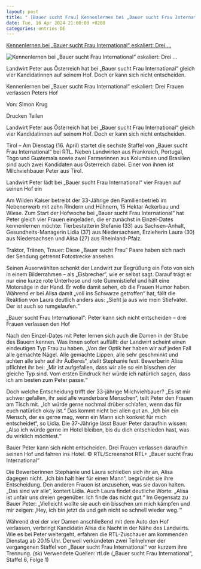 ```yaml
---
layout: post
title: " [Bauer sucht Frau] Kennenlernen bei „Bauer sucht Frau International“ eskaliert: Drei ..."
date: Tue, 16 Apr 2024 21:00:00 +0200
categories: entries DE
---
```

[Kennenlernen bei „Bauer sucht Frau International“ eskaliert: Drei ...](https://www.wa.de/kino-tv/bauer-sucht-frau-international-rtl-peter-oesterreich-frauen-hofwoche-inka-bause-zr-93015459.html)

![Kennenlernen bei „Bauer sucht Frau International“ eskaliert: Drei ...](https://www.wa.de/assets/images/34/355/34355773-bauer-sucht-frau-international-peter-frauen-hof-hotel-1jY8mjFUOYfe.jpg)

Landwirt Peter aus Österreich hat bei „Bauer sucht Frau International“ gleich vier Kandidatinnen auf seinem Hof. Doch er kann sich nicht entscheiden.

Kennenlernen bei „Bauer sucht Frau International“ eskaliert: Drei Frauen verlassen Peters Hof

Von: Simon Krug

Drucken Teilen

Landwirt Peter aus Österreich hat bei „Bauer sucht Frau International“ gleich vier Kandidatinnen auf seinem Hof. Doch er kann sich nicht entscheiden.

Tirol – Am Dienstag (16. April) startet die sechste Staffel von „Bauer sucht Frau International“ bei RTL. Neben Landwirten aus Frankreich, Portugal, Togo und Guatemala sowie zwei Farmerinnen aus Kolumbien und Brasilien sind auch zwei Kandidaten aus Österreich dabei. Einer von ihnen ist Milchviehbauer Peter aus Tirol.

Landwirt Peter lädt bei „Bauer sucht Frau International“ vier Frauen auf seinen Hof ein

Am Wilden Kaiser betreibt der 33-Jährige den Familienbetrieb im Nebenerwerb mit zehn Rindern und Hühnern, 15 Hektar Ackerbau und Wiese. Zum Start der Hofwoche bei „Bauer sucht Frau International“ hat Peter gleich vier Frauen eingeladen, die er zunächst in Einzel-Dates kennenlernen möchte: Tierbestatterin Stefanie (33) aus Sachsen-Anhalt, Gesundheits-Managerin Lidia (37) aus Niedersachsen, Erzieherin Laura (30) aus Niedersachsen und Alisa (27) aus Rheinland-Pfalz.

Traktor, Tränen, Trauer: Diese „Bauer sucht Frau“ Paare haben sich nach der Sendung getrennt Fotostrecke ansehen

Seinen Auserwählten schenkt der Landwirt zur Begrüßung ein Foto von sich in einem Bilderrahmen – als „Eisbrecher“, wie er selbst sagt. Darauf trägt er nur eine kurze rote Unterhose und rote Gummistiefel und hält eine Motorsäge in der Hand. Er wolle damit sehen, ob die Frauen Humor haben. Während er bei Alisa damit „voll ins Schwarze getroffen“ hat, fällt die Reaktion von Laura deutlich anders aus: „Sieht ja aus wie mein Stiefvater. Der ist auch so rumgelaufen.“

„Bauer sucht Frau International“: Peter kann sich nicht entscheiden – drei Frauen verlassen den Hof

Nach den Einzel-Dates mit Peter lernen sich auch die Damen in der Stube des Bauern kennen. Was ihnen sofort auffällt: der Landwirt scheint einen eindeutigen Typ Frau zu haben. „Von der Optik her haben wir auf jeden Fall alle gemachte Nägel. Alle gemachte Lippen, alle sehr geschminkt und achten alle sehr auf ihr Äußeres“, stellt Stephanie fest. Bewerberin Alisa pflichtet ihr bei: „Mir ist aufgefallen, dass wir alle so ein bisschen der gleiche Typ sind. Vom ersten Eindruck her würde ich natürlich sagen, dass ich am besten zum Peter passe.“

Doch welche Entscheidung trifft der 33-jährige Milchviehbauer? „Es ist mir schwer gefallen, ihr seid alle wunderbare Menschen“, teilt Peter den Frauen am Tisch mit. „Ich würde gerne nochmal drüber schlafen, wenn das für euch natürlich okay ist.“ Das kommt nicht bei allen gut an. „Ich bin ein Mensch, der es gerne mag, wenn ein Mann sich konkret für mich entscheidet“, so Lidia. Die 37-Jährige lässt Bauer Peter daraufhin wissen: „Also ich würde gerne im Hotel bleiben, bis du dich entschieden hast, was du wirklich möchtest.“

Bauer Peter kann sich nicht entscheiden. Drei Frauen verlassen daraufhin seinen Hof und fahren ins Hotel. © RTL/Screenshot RTL+ „Bauer sucht Frau International“

Die Bewerberinnen Stephanie und Laura schließen sich ihr an, Alisa dagegen nicht. „Ich bin halt hier für einen Mann“, begründet sie ihre Entscheidung. Den anderen Frauen ist anzusehen, was sie davon halten. „Das sind wir alle“, kontert Lidia. Auch Laura findet deutliche Worte: „Alisa ist unfair uns dreien gegenüber. Ich finde das nicht gut.“ Im Gegensatz zu Bauer Peter: „Vielleicht wollte sie auch ein bisschen um mich kämpfen und mir zeigen: ‚Hey, ich bin jetzt da und geh nicht so schnell wieder weg.‘“

Während drei der vier Damen anschließend mit dem Auto den Hof verlassen, verbringt Kandidatin Alisa die Nacht in der Nähe des Landwirts. Wie es bei Peter weitergeht, erfahren die RTL-Zuschauer am kommenden Dienstag ab 20.15 Uhr. Derweil verkündeten zwei Teilnehmer der vergangenen Staffel von „Bauer sucht Frau International“ vor kurzem ihre Trennung. (sk) Verwendete Quellen: rtl.de („Bauer sucht Frau International“, Staffel 6, Folge 1)

